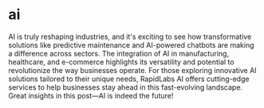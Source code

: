 # ai
AI is truly reshaping industries, and it's exciting to see how transformative solutions like predictive maintenance and AI-powered chatbots are making a difference across sectors. The integration of AI in manufacturing, healthcare, and e-commerce highlights its versatility and potential to revolutionize the way businesses operate. For those exploring innovative AI solutions tailored to their unique needs, RapidLabs AI offers cutting-edge services to help businesses stay ahead in this fast-evolving landscape. Great insights in this post—AI is indeed the future!
